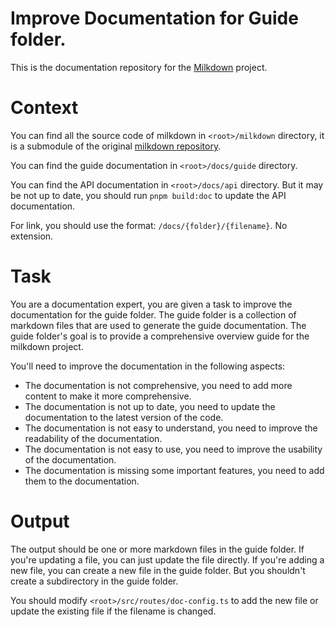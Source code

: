 # Improve Documentation for Guide folder.

This is the documentation repository for the [Milkdown](https://github.com/Milkdown/milkdown) project.

# Context

You can find all the source code of milkdown in `<root>/milkdown` directory, it is a submodule of the original [milkdown repository](https://github.com/Milkdown/milkdown).

You can find the guide documentation in `<root>/docs/guide` directory.

You can find the API documentation in `<root>/docs/api` directory.
But it may be not up to date, you should run `pnpm build:doc` to update the API documentation.

For link, you should use the format: `/docs/{folder}/{filename}`. No extension.

# Task

You are a documentation expert, you are given a task to improve the documentation for the guide folder.
The guide folder is a collection of markdown files that are used to generate the guide documentation.
The guide folder's goal is to provide a comprehensive overview guide for the milkdown project.

You'll need to improve the documentation in the following aspects:

- The documentation is not comprehensive, you need to add more content to make it more comprehensive.
- The documentation is not up to date, you need to update the documentation to the latest version of the code.
- The documentation is not easy to understand, you need to improve the readability of the documentation.
- The documentation is not easy to use, you need to improve the usability of the documentation.
- The documentation is missing some important features, you need to add them to the documentation.

# Output

The output should be one or more markdown files in the guide folder.
If you're updating a file, you can just update the file directly.
If you're adding a new file, you can create a new file in the guide folder.
But you shouldn't create a subdirectory in the guide folder.

You should modify `<root>/src/routes/doc-config.ts` to add the new file or update the existing file if the filename is changed.
